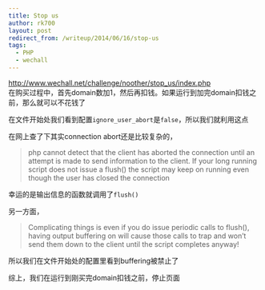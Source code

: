 ```yaml
---
title: Stop us
author: rk700
layout: post
redirect_from: /writeup/2014/06/16/stop-us
tags:
  - PHP
  - wechall
---
```

<http://www.wechall.net/challenge/noother/stop_us/index.php>  
在购买过程中，首先domain数加1，然后再扣钱。如果运行到加完domain扣钱之前，那么就可以不花钱了

在文件开始处我们看到配置`ignore_user_abort`是`false`，所以我们就利用这点

在网上查了下其实connection abort还是比较复杂的，

> php cannot detect that the client has aborted the connection until an attempt is made to send information to the client. If your long running script does not issue a flush() the script may keep on running even though the user has closed the connection 

幸运的是输出信息的函数就调用了`flush()`

另一方面，

> Complicating things is even if you do issue periodic calls to flush(), having output buffering on will cause those calls to trap and won&#8217;t send them down to the client until the script completes anyway! 

所以我们在文件开始处的配置里看到buffering被禁止了

综上，我们在运行到刚买完domain扣钱之前，停止页面